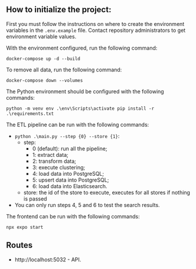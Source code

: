 ## How to initialize the project:

First you must follow the instructions on where to create the environment variables in the `.env.example` file.
Contact repository administrators to get environment variable values.

With the environment configured, run the following command:

```
docker-compose up -d --build
```

To remove all data, run the following command:

```
docker-compose down --volumes
```

The Python environment should be configured with the following commands:

`python -m venv env .\env\Scripts\activate pip install -r .\requirements.txt`

The ETL pipeline can be run with the following commands:

- `python .\main.py --step {0} --store {1}`:
  - step:
    - 0 (default): run all the pipeline;
    - 1: extract data;
    - 2: transform data;
    - 3: execute clustering;
    - 4: load data into PostgreSQL;
    - 5: upsert data into PostgreSQL;
    - 6: load data into Elasticsearch.
  - store: the id of the store to execute, executes for all stores if nothing is passed
- You can only run steps 4, 5 and 6 to test the search results.

The frontend can be run with the following commands:

`npx expo start`

## Routes

* http://localhost:5032 - API.

<!-- AIRFLOW_UID="1000"
AIRFLOW_PROJ_DIR="./src/data"
AIRFLOW_OUTPUT_DIR="./data"
MONGODB_CONNECTION="mongodb://airflow:airflow@mongodb:27017/"
MONGODB_DATABASE="tabarato"
`docker-compose up airflow-init` -->
